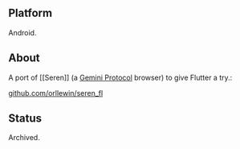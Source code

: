 ## Platform

Android.

## About

A port of [[Seren]] (a [Gemini Protocol](https://en.wikipedia.org/wiki/Gemini_(protocol)) browser) to give Flutter a try.:

[github.com/orllewin/seren_fl](https://github.com/orllewin/seren_fl)

## Status

Archived.